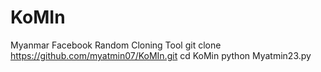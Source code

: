 # KoMIn
Myanmar Facebook Random Cloning Tool
git clone https://github.com/myatmin07/KoMIn.git
cd KoMin
python Myatmin23.py
